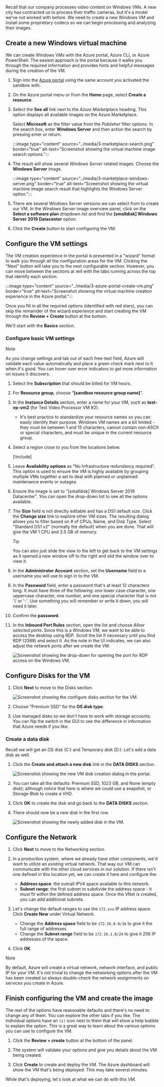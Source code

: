 Recall that our company processes video content on Windows VMs. A new city has contracted us to process their traffic cameras, but it's a model we've not worked with before. We need to create a new Windows VM and install some proprietary codecs so we can begin processing and analyzing their images.

## Create a new Windows virtual machine

We can create Windows VMs with the Azure portal, Azure CLI, or Azure PowerShell. The easiest approach is the portal because it walks you through the required information and provides hints and helpful messages during the creation of the VM.

1. Sign into the [Azure portal](https://portal.azure.com/learn.docs.microsoft.com?azure-portal=true) using the same account you activated the sandbox with.

1. On the Azure portal menu or from the **Home** page, select **Create a resource**.

1. Select the **See all** link next to the *Azure Marketplace* heading. This option displays all available images on the Azure Marketplace.

    Select **Microsoft** as the filter value from the *Publisher* filter options.  In the search box, enter  **Windows Server**  and then action the search by pressing enter or return.

    :::image type="content" source="../media/3-marketplace-search.png" border="true" alt-text="Screenshot showing the virtual machine image search options.":::

1. The result will show several *Windows Server* related images. Choose the **Windows Server** image.

    :::image type="content" source="../media/3-marketplace-windows-server.png" border="true" alt-text="Screenshot showing the virtual machine image search result that highlights the Windows Server option.":::

1. There are several Windows Server versions we can select from to create our VM. In the *Windows Server* image overview panel, click on the **Select a software plan** dropdown list and find the **[smalldisk] Windows Server 2019 Datacenter** option.

1. Click the **Create** button to start configuring the VM.

## Configure the VM settings

The VM creation experience in the portal is presented in a "wizard" format to walk you through all the configuration areas for the VM. Clicking the "Next" button will take you to the next configurable section. However, you can move between the sections at will with the tabs running across the top that identify each section.

:::image type="content" source="../media/3-azure-portal-create-vm.png" border="true" alt-text="Screenshot showing the virtual machine creation experience in the Azure portal.":::

Once you fill in all the required options (identified with red stars), you can skip the remainder of the wizard experience and start creating the VM through the **Review + Create** button at the bottom.

We'll start with the **Basics** section.

### Configure basic VM settings

> [!NOTE]
> As you change settings and tab out of each free-text field, Azure will validate each value automatically and place a green check mark next to it when it's good. You can hover over error indicators to get more information on issues it discovers.

1. Select the **Subscription** that should be billed for VM hours.

1. For **Resource group**, choose "**<rgn>[sandbox resource group name]</rgn>**".

1. In the **Instance Details** section, enter a name for your VM, such as **test-vp-vm2** (for Test Video Processor VM #2).
    - It's best practice to standardize your resource names so you can easily identify their purpose. Windows VM names are a bit limited - they must be between 1 and 15 characters, cannot contain non-ASCII or special characters, and must be unique in the current resource group.

1. Select a region close to you from the locations below.

   [!include[](../../../includes/azure-sandbox-regions-first-mention-note-friendly.md)]

1. Leave **Availability options** as "No Infrastructure redundancy required". This option is used to ensure the VM is highly available by grouping multiple VMs together a set to deal with planned or unplanned maintenance events or outages.

1. Ensure the image is set to "[smalldisk] Windows Server 2019 Datacenter". You can open the drop-down list to see all the options available.

1. The **Size** field is not directly editable and has a DS1 default size. Click the **Change size** link to explore other VM sizes. The resulting dialog allows you to filter based on # of CPUs, Name, and Disk Type. Select "Standard DS1 v2" (normally the default) when you are done. That will give the VM 1 CPU and 3.5 GB of memory.

    > [!TIP]
    > You can also just slide the view to the left to get back to the VM settings as it opened a new window off to the right and slid the window over to view it.

1. In the **Administrator Account** section, set the **Username** field to a username you will use to sign in to the VM.

1. In the **Password** field, enter a password that's at least 12 characters long. It must have three of the following: one lower case character, one uppercase character, one number, and one special character that is not '\\' or '-'. Use something you will remember or write it down, you will need it later.

1. Confirm the **password**.

1. In the **Inbound Port Rules** section, open the list and choose _Allow selected ports_. Since this is a Windows VM, we want to be able to access the desktop using RDP. Scroll the list if necessary until you find RDP (3389) and select it. As the note in the UI indicates, we can also adjust the network ports after we create the VM.

    ![Screenshot showing the drop-down for opening the port for RDP access on the Windows VM.](../media/3-open-ports.png)

## Configure Disks for the VM

1. Click **Next** to move to the Disks section.

    ![Screenshot showing the configure disks section for the VM.](../media/3-configure-disks.png)

1. Choose "Premium SSD" for the **OS disk type**.

1. Use managed disks so we don't have to work with storage accounts. You can flip the switch in the GUI to see the difference in information that Azure needs if you like.

### Create a data disk

Recall we will get an OS disk (C:) and Temporary disk (D:). Let's add a data disk as well.

1. Click the **Create and attach a new disk** link in the **DATA DISKS** section.

    ![Screenshot showing the new VM disk creation dialog in the portal.](../media/3-add-data-disk.png)

1. You can take all the defaults: Premium SSD, 1023 GB, and None (empty disk); although notice that here is where we could use a snapshot, or Storage Blob to create a VHD.

1. Click **OK** to create the disk and go back to the **DATA DISKS** section.

1. There should now be a new disk in the first row.

    ![Screenshot showing the newly added disk in the VM.](../media/3-new-disk.png)

## Configure the Network

1. Click **Next** to move to the Networking section.

1. In a production system, where we already have other components, we'd want to utilize an _existing_ virtual network. That way our VM can communicate with the other cloud services in our solution. If there isn't one defined in this location yet, we can create it here and configure the:
    - **Address space**: the overall IPV4 space available to this network.
    - **Subnet range**: the first subnet to subdivide the address space - it must fit within the defined address space. Once the VNet is created, you can add additional subnets.

1. Let's change the default ranges to use the `172.xxx` IP address space. Click **Create New** under Virtual Network.
    - Change the **Address space** field to be `172.16.0.0/16` to give it the full range of addresses
    - Change the **Subnet range** field to be `172.16.1.0/24` to give it 256 IP addresses of the space.

1. Click **OK**.

> [!NOTE]
> By default, Azure will create a virtual network, network interface, and public IP for your VM. It's not trivial to change the networking options after the VM has been created so always double-check the network assignments on services you create in Azure.

## Finish configuring the VM and create the image

The rest of the options have reasonable defaults and there's no need to change any of them. You can explore the other tabs if you like. The individual options have an `(i)` icon next to them that will show a help bubble to explain the option. This is a great way to learn about the various options you can use to configure the VM.

1. Click the **Review + create** button at the bottom of the panel.

1. The system will validate your options and give you details about the VM being created.

1. Click **Create** to create and deploy the VM. The Azure dashboard will show the VM that's being deployed. This may take several minutes.

While that's deploying, let's look at what we can do with this VM.
